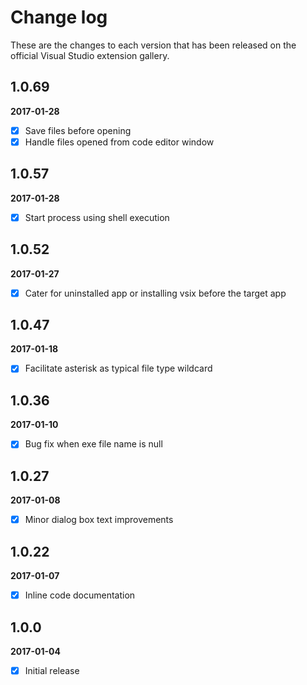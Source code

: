 # Change log

These are the changes to each version that has been released on the official Visual Studio extension gallery.

## 1.0.69

**2017-01-28** <!--10:30 UK / 10:30 UTC-->

- [x] Save files before opening
- [x] Handle files opened from code editor window

## 1.0.57

**2017-01-28** <!--10:30 UK / 10:30 UTC-->

- [x] Start process using shell execution

## 1.0.52

**2017-01-27** <!--13:45 UK / 13:45 UTC-->

- [x] Cater for uninstalled app or installing vsix before the target app

## 1.0.47

**2017-01-18** <!--18:30 UK / 18:30 UTC-->

- [x] Facilitate asterisk as typical file type wildcard

## 1.0.36

**2017-01-10** <!--21:30 UK / 21:30 UTC-->

- [x] Bug fix when exe file name is null

## 1.0.27

**2017-01-08** <!--19:00 UK / 19:00 UTC-->

- [x] Minor dialog box text improvements

## 1.0.22

**2017-01-07** <!--13:45 UK / 13:45 UTC-->

- [x] Inline code documentation

## 1.0.0

**2017-01-04** <!--22:30 UK / 22:30 UTC-->

- [x] Initial release



<!--
FUTURE 
integrate with coverall.io & add unit test code coverage badge    
http://ngeor.net/2016/03/code-coverage-for-open-source-net-with-appveyor-and-coveralls/    
https://cetus.io/tim/Digging-in/    
https://coding.abel.nu/2016/06/code-coverage-on-github-prs-with-coveralls-io/    
https://refwarlockprog.wordpress.com/2015/10/17/my-experience-with-coverall-net-with-appveyor-ci/    
http://www.blog.ryanbartsch.com/2016/11/Code-coverage-with-Appveyor-and-Coveralls/    
https://coveralls.zendesk.com/hc/en-us/articles/203488029    
https://github.com/csmacnz/coveralls.net    
https://github.com/jdeering/coveralls.net
-->
